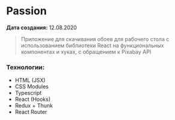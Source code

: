 # Passion

**Дата создания:** 12.08.2020

> Приложение для скачивания обоев для рабочего стола с использованием библиотеки
> React на функциональных компонентах и хуках, с обращением к Pixabay API

### Технологии:

- HTML (JSX)
- CSS Modules
- Typescript
- React (Hooks)
- Redux + Thunk
- React Router
